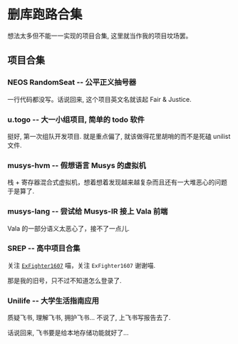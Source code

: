 # 删库跑路合集

想法太多但不能一一实现的项目合集, 这里就当作我的项目坟场罢。

## 项目合集

### NEOS RandomSeat -- 公平正义抽号器

一行代码都没写。话说回来, 这个项目英文名就该起 Fair & Justice.

### u.togo -- 大一小组项目, 简单的 todo 软件

挺好, 第一次组队开发项目. 就是重点偏了, 就该做得花里胡哨的而不是死磕 unilist 文件.

### musys-hvm -- 假想语言 Musys 的虚拟机

栈 + 寄存器混合式虚拟机，想着想着发现越来越复杂而且还有一大堆恶心的问题于是算了.

### musys-lang -- 尝试给 Musys-IR 接上 Vala 前端

Vala 的一部分语义太恶心了，接不了一点儿.

### SREP -- 高中项目合集

关注 [`ExFighter1607`](http://github.com/ExFighter1607) 喵，关注 `ExFighter1607` 谢谢喵.

那是我的旧号，只不过不知道怎么登录了.

### Unilife -- 大学生活指南应用

质疑飞书, 理解飞书, 拥护飞书... 不说了, 上飞书写报告去了.

话说回来, 飞书要是给本地存储功能就好了...

